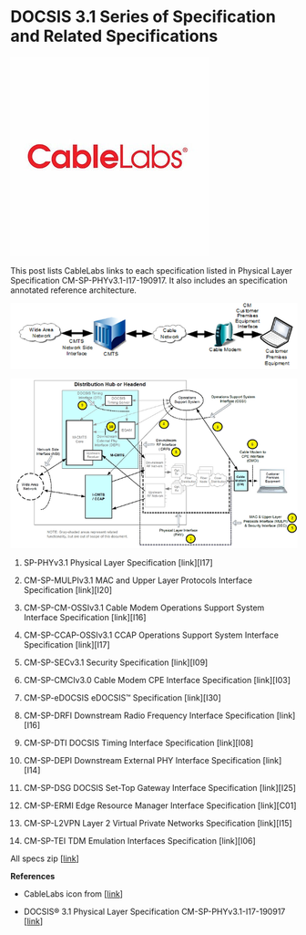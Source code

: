 # DOCSIS 3.1 Series of Specification and Related Specifications

![cablelabs_logo_1](cablelabs_logo_1.jpg)

This post lists CableLabs links to each specification listed in Physical Layer Specification CM-SP-PHYv3.1-I17-190917. It also includes an specification annotated reference architecture.

![cmts_flowchart_2](cmts_flowchart_2.png)

![distrbution_hub_diagram_3](distrbution_hub_diagram_3.png)

1) SP-PHYv3.1 Physical Layer Specification [link][I17]
2) CM-SP-MULPIv3.1 MAC and Upper Layer Protocols Interface Specification [link][I20]
3) CM-SP-CM-OSSIv3.1 Cable Modem Operations Support System Interface Specification [link][I16]
4) CM-SP-CCAP-OSSIv3.1 CCAP Operations Support System Interface Specification [link][I17]
5) CM-SP-SECv3.1 Security Specification [link][I09]
6) CM-SP-CMCIv3.0 Cable Modem CPE Interface Specification [link][I03]

7) CM-SP-eDOCSIS eDOCSIS™ Specification [link][I30]
8) CM-SP-DRFI Downstream Radio Frequency Interface Specification [link][I16]
9) CM-SP-DTI DOCSIS Timing Interface Specification [link][I08]
10) CM-SP-DEPI Downstream External PHY Interface Specification [link][I14]

11) CM-SP-DSG DOCSIS Set-Top Gateway Interface Specification [link][I25]

12) CM-SP-ERMI Edge Resource Manager Interface Specification [link][C01]

13) CM-SP-L2VPN Layer 2 Virtual Private Networks Specification [link][I15]

14) CM-SP-TEI TDM Emulation Interfaces Specification [link][I06]

All specs zip \[[link](http://drive.google.com/open?id=1Hwqlhfnn3MRc-GGV9udNa9cZf-0-_6A6)\]

**References**

-   CableLabs icon from \[[link](http://twitter.com/cablelabs)\]
    
-   DOCSIS® 3.1 Physical Layer Specification CM-SP-PHYv3.1-I17-190917 \[[link](http://specification-search.cablelabs.com/CM-SP-PHYv3.1)\]